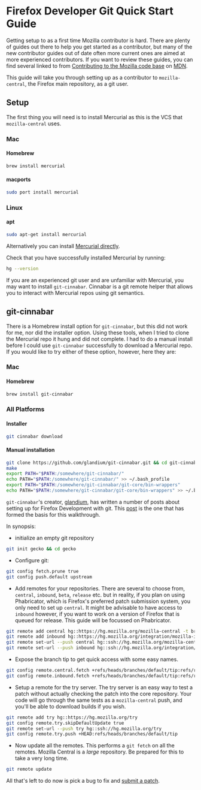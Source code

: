 
# Firefox Developer Git Quick Start Guide

Getting setup to as a first time Mozilla contributor is hard. There are plenty of guides out there to help you get started as a contributor, but many of the new contributor guides out of date often more current ones are aimed at more experienced contributors. If you want to review these guides, you can find several linked to from [Contributing to the Mozilla code base](https://developer.mozilla.org/docs/Mozilla/Developer_guide/Introduction) on [MDN](https://developer.mozilla.org/).

This guide will take you through setting up as a contributor to `mozilla-central`, the Firefox main repository, as a git user.

## Setup

The first thing you will need is to install Mercurial as this is the VCS that `mozilla-central` uses. 

### Mac

#### Homebrew

```bash
brew install mercurial
```

#### macports

```bash
sudo port install mercurial
```

### Linux

#### apt

```bash
sudo apt-get install mercurial
```

Alternatively you can install [Mercurial directly](https://www.mercurial-scm.org/wiki/Download).

Check that you have successfully installed Mercurial by running:
```bash
hg --version
```

If you are an experienced git user and are unfamiliar with Mercurial, you may want to install `git-cinnabar`. Cinnabar is a git remote helper that allows you to interact with Mercurial repos using git semantics.

## git-cinnabar

There is a Homebrew install option for `git-cinnabar`, but this did not work for me, nor did the installer option. Using these tools, when I tried to clone the Mercurial repo it hung and did not complete. I had to do a manual install before I could use `git-cinnabar` successfully to download a Mercurial repo. If you would like to try either of these option, however, here they are:

### Mac
#### Homebrew

```bash
brew install git-cinnabar
```

### All Platforms
#### Installer

```bash
git cinnabar download
```

#### Manual installation

```bash
git clone https://github.com/glandium/git-cinnabar.git && cd git-cinnabar
make
export PATH="$PATH:/somewhere/git-cinnabar/"
echo PATH="$PATH:/somewhere/git-cinnabar/" >> ~/.bash_profile
export PATH="$PATH:/somewhere/git-cinnabar/git-core/bin-wrappers"
echo PATH="$PATH:/somewhere/git-cinnabar/git-core/bin-wrappers" >> ~/.bash_profile
```

`git-cinnabar`'s creator, [glandium](https://glandium.org/), has written a number of posts about setting up for Firefox Development with git. This [post](https://glandium.org/blog/?page_id=3438) is the one that has formed the basis for this walkthrough.

In synopsis:

* initialize an empty git repository
```bash
git init gecko && cd gecko
```

* Configure git:

```bash
git config fetch.prune true
git config push.default upstream
```

* Add remotes for your repositories. There are several to choose from, `central`, `inbound`, `beta`, `release` etc. but in reality, if you plan on using Phabricator, which is Firefox's preferred patch submission system, you only need to set up `central`. It might be advisable to have access to `inbound` however, if you want to work on a version of Firefox that is queued for release. This guide will be focussed on Phabricator.

```bash
git remote add central hg::https://hg.mozilla.org/mozilla-central -t branches/default/tip
git remote add inbound hg::https://hg.mozilla.org/integration/mozilla-inbound -t branches/default/tip
git remote set-url --push central hg::ssh://hg.mozilla.org/mozilla-central
git remote set-url --push inbound hg::ssh://hg.mozilla.org/integration/mozilla-inbound
```
* Expose the branch tip to get quick access with some easy names.

```bash
git config remote.central.fetch +refs/heads/branches/default/tip:refs/remotes/central/default
git config remote.inbound.fetch +refs/heads/branches/default/tip:refs/remotes/inbound/default
```
* Setup a remote for the try server. The try server is an easy way to test a patch without actually checking the patch into the core repository. Your code will go through the same tests as a `mozilla-central` push, and you'll be able to download builds if you wish. 

```bash
git remote add try hg::https://hg.mozilla.org/try
git config remote.try.skipDefaultUpdate true
git remote set-url --push try hg::ssh://hg.mozilla.org/try
git config remote.try.push +HEAD:refs/heads/branches/default/tip
```
* Now update all the remotes. This performs a `git fetch` on all the remotes. Mozilla Central is a _large_ repository. Be prepared for this to take a very long time.	

```bash
git remote update
```

All that's left to do now is pick a bug to fix and [submit a patch](ContributingToMC.md).
